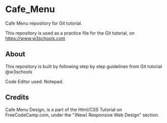 # Cafe_Menu

Cafe Menu repository for Git tutorial.

This repository is used as a practice file for the Git tutorial, on https://www.w3schools.com

## About
This repository is built by following step by step guidelines from Git tutorial @w3schools

Code Editor used: Notepad.

## Credits
Cafe Menu Design, is a part of the Html/CSS Tutorial on FreeCodeCamp.com, under the "(New) Responsive Web Design" section.

